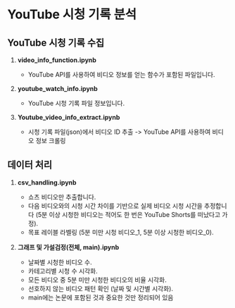 # YouTube 시청 기록 분석 

## YouTube 시청 기록 수집

1. **video_info_function.ipynb**
   - YouTube API를 사용하여 비디오 정보를 얻는 함수가 포함된 파일입니다.

2. **youtube_watch_info.ipynb**
   - YouTube 시청 기록 파일 정보입니다.

3. **Youtube_video_info_extract.ipynb**
   - 시청 기록 파일(json)에서 비디오 ID 추출 -> YouTube API를 사용하여 비디오 정보 크롤링

## 데이터 처리

1. **csv_handling.ipynb**
   - 쇼츠 비디오만 추출합니다.
   - 다음 비디오와의 시청 시간 차이를 기반으로 실제 비디오 시청 시간을 추정합니다 (5분 이상 시청한 비디오는 적어도 한 번은 YouTube Shorts를 떠났다고 가정).
   - 목표 레이블 라벨링 (5분 미만 시청 비디오_1, 5분 이상 시청한 비디오_0).

2. **그래프 및 가설검정(전체, main).ipynb**
   - 날짜별 시청한 비디오 수.
   - 카테고리별 시청 수 시각화.
   - 모든 비디오 중 5분 미만 시청한 비디오의 비율 시각화.
   - 선호하지 않는 비디오 패턴 확인 (날짜 및 시간별 시각화).
   * main에는 논문에 포함된 것과 중요한 것만 정리되어 있음
